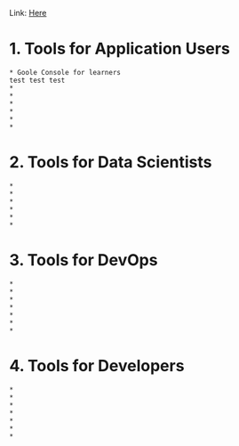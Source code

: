 Link: [Here](https://www.linkedin.com/learning/learning-google-cloud-developer-and-devops-tools/state-of-google-cloud-tools?autoplay=true&contextUrn=urn%3Ali%3AlyndaLearningPath%3A57fbd40f3dd5594c8cb04601&resume=false&u=35519164)
# 1. Tools for Application Users
    * Goole Console for learners
    test test test
    *
    *
    *
    *
    *
    *
# 2. Tools for Data Scientists
    *
    *
    *
    *
    *
    *
# 3. Tools for DevOps
    *
    *
    *
    *
    *
    *
    *
# 4. Tools for Developers
    *
    *
    *
    *
    *
    *
    *